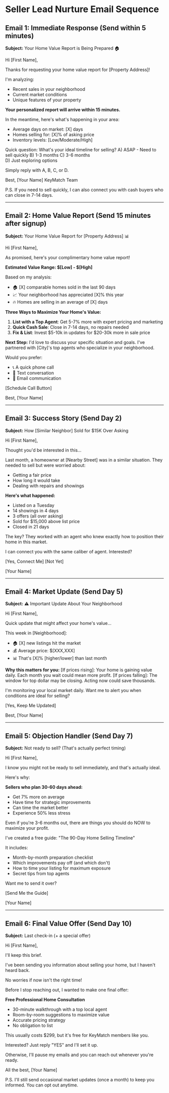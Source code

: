 # Seller Lead Nurture Email Sequence

## Email 1: Immediate Response (Send within 5 minutes)

**Subject:** Your Home Value Report is Being Prepared 🏠

Hi [First Name],

Thanks for requesting your home value report for [Property Address]!

I'm analyzing:
- Recent sales in your neighborhood
- Current market conditions
- Unique features of your property

**Your personalized report will arrive within 15 minutes.**

In the meantime, here's what's happening in your area:
- Average days on market: [X] days
- Homes selling for: [X]% of asking price
- Inventory levels: [Low/Moderate/High]

Quick question: What's your ideal timeline for selling?
A) ASAP - Need to sell quickly
B) 1-3 months
C) 3-6 months  
D) Just exploring options

Simply reply with A, B, C, or D.

Best,
[Your Name]
KeyMatch Team

P.S. If you need to sell quickly, I can also connect you with cash buyers who can close in 7-14 days.

---

## Email 2: Home Value Report (Send 15 minutes after signup)

**Subject:** Your Home Value Report for [Property Address] 📊

Hi [First Name],

As promised, here's your complimentary home value report!

**Estimated Value Range: $[Low] - $[High]**

Based on my analysis:
- 🏠 [X] comparable homes sold in the last 90 days
- 📈 Your neighborhood has appreciated [X]% this year
- 🔥 Homes are selling in an average of [X] days

**Three Ways to Maximize Your Home's Value:**
1. **List with a Top Agent**: Get 5-7% more with expert pricing and marketing
2. **Quick Cash Sale**: Close in 7-14 days, no repairs needed
3. **Fix & List**: Invest $5-10k in updates for $20-30k more in sale price

**Next Step:** I'd love to discuss your specific situation and goals. I've partnered with [City]'s top agents who specialize in your neighborhood.

Would you prefer:
- 📞 A quick phone call
- 📱 Text conversation
- 📧 Email communication

[Schedule Call Button]

Best,
[Your Name]

---

## Email 3: Success Story (Send Day 2)

**Subject:** How [Similar Neighbor] Sold for $15K Over Asking

Hi [First Name],

Thought you'd be interested in this...

Last month, a homeowner at [Nearby Street] was in a similar situation. They needed to sell but were worried about:
- Getting a fair price
- How long it would take
- Dealing with repairs and showings

**Here's what happened:**
- Listed on a Tuesday
- 14 showings in 4 days
- 3 offers (all over asking)
- Sold for $15,000 above list price
- Closed in 21 days

The key? They worked with an agent who knew exactly how to position their home in this market.

I can connect you with the same caliber of agent. Interested?

[Yes, Connect Me] [Not Yet]

[Your Name]

---

## Email 4: Market Update (Send Day 5)

**Subject:** ⚠️ Important Update About Your Neighborhood

Hi [First Name],

Quick update that might affect your home's value...

This week in [Neighborhood]:
- 🏠 [X] new listings hit the market
- 💰 Average price: $[XXX,XXX]
- 📊 That's [X]% [higher/lower] than last month

**Why this matters for you:**
[If prices rising]: Your home is gaining value daily. Each month you wait could mean more profit.
[If prices falling]: The window for top dollar may be closing. Acting now could save thousands.

I'm monitoring your local market daily. Want me to alert you when conditions are ideal for selling?

[Yes, Keep Me Updated]

Best,
[Your Name]

---

## Email 5: Objection Handler (Send Day 7)

**Subject:** Not ready to sell? (That's actually perfect timing)

Hi [First Name],

I know you might not be ready to sell immediately, and that's actually ideal.

Here's why:

**Sellers who plan 30-60 days ahead:**
- Get 7% more on average
- Have time for strategic improvements
- Can time the market better
- Experience 50% less stress

Even if you're 3-6 months out, there are things you should do NOW to maximize your profit.

I've created a free guide: "The 90-Day Home Selling Timeline"

It includes:
- Month-by-month preparation checklist
- Which improvements pay off (and which don't)
- How to time your listing for maximum exposure
- Secret tips from top agents

Want me to send it over?

[Send Me the Guide]

[Your Name]

---

## Email 6: Final Value Offer (Send Day 10)

**Subject:** Last check-in (+ a special offer)

Hi [First Name],

I'll keep this brief.

I've been sending you information about selling your home, but I haven't heard back. 

No worries if now isn't the right time!

Before I stop reaching out, I wanted to make one final offer:

**Free Professional Home Consultation**
- 30-minute walkthrough with a top local agent
- Room-by-room suggestions to maximize value
- Accurate pricing strategy
- No obligation to list

This usually costs $299, but it's free for KeyMatch members like you.

Interested? Just reply "YES" and I'll set it up.

Otherwise, I'll pause my emails and you can reach out whenever you're ready.

All the best,
[Your Name]

P.S. I'll still send occasional market updates (once a month) to keep you informed. You can opt out anytime.